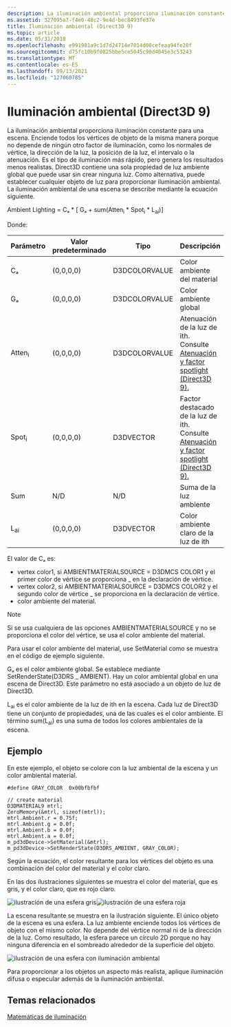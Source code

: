 ```yaml
---
description: La iluminación ambiental proporciona iluminación constante para una escena.
ms.assetid: 327095a7-f4e0-48c2-9e4d-bec8493fe37e
title: Iluminación ambiental (Direct3D 9)
ms.topic: article
ms.date: 05/31/2018
ms.openlocfilehash: e991981a9c1d7d24714e7014d08cefeaa94fe20f
ms.sourcegitcommit: d75fc10b9f0825bbe5ce5045c90d4045e3c53243
ms.translationtype: MT
ms.contentlocale: es-ES
ms.lasthandoff: 09/13/2021
ms.locfileid: "127060785"
---
```

# <a name="ambient-lighting-direct3d-9"></a>Iluminación ambiental (Direct3D 9)

La iluminación ambiental proporciona iluminación constante para una escena. Enciende todos los vértices de objeto de la misma manera porque no depende de ningún otro factor de iluminación, como los normales de vértice, la dirección de la luz, la posición de la luz, el intervalo o la atenuación. Es el tipo de iluminación más rápido, pero genera los resultados menos realistas. Direct3D contiene una sola propiedad de luz ambiente global que puede usar sin crear ninguna luz. Como alternativa, puede establecer cualquier objeto de luz para proporcionar iluminación ambiental. La iluminación ambiental de una escena se describe mediante la ecuación siguiente.

Ambient Lighting = Cₐ \* \[ Gₐ + sum(Atten<sub>i</sub> \* Spot<sub>i</sub> \* L<sub>ai</sub>)\]

Donde:



| Parámetro         | Valor predeterminado | Tipo          | Descripción                                                                                                                    |
|-------------------|---------------|---------------|--------------------------------------------------------------------------------------------------------------------------------|
| Cₐ                | (0,0,0,0)     | D3DCOLORVALUE | Color ambiente del material                                                                                                         |
| Gₐ                | (0,0,0,0)     | D3DCOLORVALUE | Color ambiente global                                                                                                           |
| Atten<sub>i</sub> | (0,0,0,0)     | D3DCOLORVALUE | Atenuación de la luz de ith. Consulte [Atenuación y factor spotlight (Direct3D 9).](attenuation-and-spotlight-factor.md) |
| Spot<sub>i</sub>  | (0,0,0,0)     | D3DVECTOR     | Factor destacado de la luz de ith. Consulte [Atenuación y factor spotlight (Direct3D 9).](attenuation-and-spotlight-factor.md)  |
| Sum               | N/D           | N/D           | Suma de la luz ambiente                                                                                                       |
| L<sub>ai</sub>    | (0,0,0,0)     | D3DVECTOR     | Color ambiente claro de la luz de ith                                                                                           |



 

El valor de Cₐ es:

-   vertex color1, si AMBIENTMATERIALSOURCE = D3DMCS COLOR1 y el primer color de vértice se proporciona \_ en la declaración de vértice.
-   vertex color2, si AMBIENTMATERIALSOURCE = D3DMCS COLOR2 y el segundo color de vértice \_ se proporciona en la declaración de vértice.
-   color ambiente del material.

> [!Note]  
> Si se usa cualquiera de las opciones AMBIENTMATERIALSOURCE y no se proporciona el color del vértice, se usa el color ambiente del material.

 

Para usar el color ambiente del material, use SetMaterial como se muestra en el código de ejemplo siguiente.

Gₐ es el color ambiente global. Se establece mediante SetRenderState(D3DRS \_ AMBIENT). Hay un color ambiental global en una escena de Direct3D. Este parámetro no está asociado a un objeto de luz de Direct3D.

L<sub>ai</sub> es el color ambiente de la luz de ith en la escena. Cada luz de Direct3D tiene un conjunto de propiedades, una de las cuales es el color ambiente. El término sum(L<sub>ai</sub>) es una suma de todos los colores ambientales de la escena.

## <a name="example"></a>Ejemplo

En este ejemplo, el objeto se colore con la luz ambiental de la escena y un color ambiental material.


```
#define GRAY_COLOR  0x00bfbfbf

// create material
D3DMATERIAL9 mtrl;
ZeroMemory(&mtrl, sizeof(mtrl));
mtrl.Ambient.r = 0.75f;
mtrl.Ambient.g = 0.0f;
mtrl.Ambient.b = 0.0f;
mtrl.Ambient.a = 0.0f;
m_pd3dDevice->SetMaterial(&mtrl);
m_pd3dDevice->SetRenderState(D3DRS_AMBIENT, GRAY_COLOR);
```



Según la ecuación, el color resultante para los vértices del objeto es una combinación del color del material y el color claro.

En las dos ilustraciones siguientes se muestra el color del material, que es gris, y el color claro, que es rojo claro.

![ilustración de una esfera gris](images/amb1.jpg)![ilustración de una esfera roja](images/lightred.jpg)

La escena resultante se muestra en la ilustración siguiente. El único objeto de la escena es una esfera. La luz ambiente enciende todos los vértices de objeto con el mismo color. No depende del vértice normal ni de la dirección de la luz. Como resultado, la esfera parece un círculo 2D porque no hay ninguna diferencia en el sombreado alrededor de la superficie del objeto.

![ilustración de una esfera con iluminación ambiental](images/lighta.jpg)

Para proporcionar a los objetos un aspecto más realista, aplique iluminación difusa o especular además de la iluminación ambiental.

## <a name="related-topics"></a>Temas relacionados

<dl> <dt>

[Matemáticas de iluminación](mathematics-of-lighting.md)
</dt> </dl>

 

 



